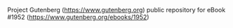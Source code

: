 Project Gutenberg (https://www.gutenberg.org) public repository for eBook #1952 (https://www.gutenberg.org/ebooks/1952)
